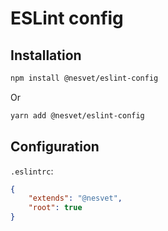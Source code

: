 # ESLint config

## Installation

```sh
npm install @nesvet/eslint-config
```

Or

```sh
yarn add @nesvet/eslint-config
```

## Configuration

`.eslintrc`:
```json
{
	"extends": "@nesvet",
	"root": true
}
```
